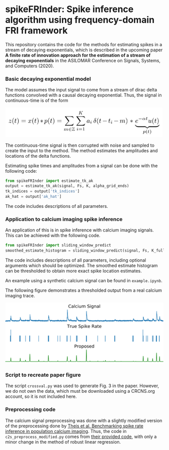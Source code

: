 # spikeFRInder: Spike inference algorithm using frequency-domain FRI framework

This repository contains the code for the methods for estimating spikes in a stream of decaying exponentials, which is described in the upcoming paper **A finite rate of innovation approach for the estimation of a stream of decaying exponentials** in the ASILOMAR Conference on Signals, Systems, and Computers (2020).

### Basic decaying exponential model

The model assumes the input signal to come from a stream of dirac delta functions convolved with a causal decaying exponential. Thus, the signal in continuous-time is of the form

<img src="figures/model_form.png" alt="model form" width="500">

The continuous-time signal is then corrupted with noise and sampled to create the input to the method. The method estimates the amplitudes and locations of the delta functions.

Estimating spike times and amplitudes from a signal can be done with the following code:

```python
from spikeFRInder import estimate_tk_ak
output = estimate_tk_ak(signal, Fs, K, alpha_grid_ends)
tk_indices = output['tk_indices']
ak_hat = output['ak_hat']
```

The code includes descriptions of all parameters.

### Application to calcium imaging spike inference

An application of this is in spike inference with calcium imaging signals. This can be achieved with the following code.

```python
from spikeFRInder import sliding_window_predict
smoothed_estimate_histogram = sliding_window_predict(signal, Fs, K_full_signal_estimate)
```

The code includes descriptions of all parameters, including optional arguments which should be optimized. The smoothed estimate histogram can be thresholded to obtain more exact spike location estimates. 

An example using a synthetic calcium signal can be found in `example.ipynb`.

The following figure demonstrates a thresholded output from a real calcium imaging trace.

<img src="figures/method_output.png" alt="method output" width="700">

### Script to recreate paper figure

The script `crossval.py` was used to generate Fig. 3 in the paper. However, we do not own the data, which must be downloaded using a CRCNS.org account, so it is not included here.

### Preprocessing code

The calcium signal preprocessing was done with a slightly modified version of the preprocessing done by  [Theis et al. Benchmarking spike rate inference in population calcium imaging](http://bethgelab.org/publications/127/). Thus, the code in `c2s_preprocess_modified.py` comes from [their provided code](https://github.com/lucastheis/c2s), with only a minor change in the method of robust linear regression. 

